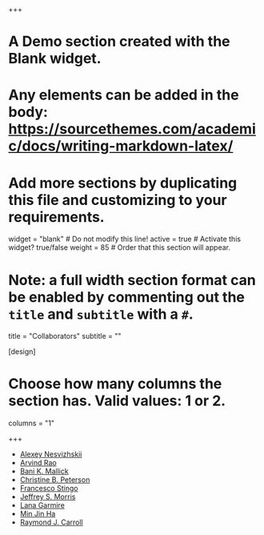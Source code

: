 +++
# A Demo section created with the Blank widget.
# Any elements can be added in the body: https://sourcethemes.com/academic/docs/writing-markdown-latex/
# Add more sections by duplicating this file and customizing to your requirements.

widget = "blank"  # Do not modify this line!
active = true  # Activate this widget? true/false
weight = 85  # Order that this section will appear.

# Note: a full width section format can be enabled by commenting out the `title` and `subtitle` with a `#`.
title = "Collaborators"
subtitle = ""

[design]
  # Choose how many columns the section has. Valid values: 1 or 2.
  columns = "1"

+++
* [Alexey Nesvizhskii](https://www.nesvilab.org/)
* [Arvind Rao](https://medicine.umich.edu/dept/dcmb/arvind-rao-phd-0)
* [Bani K. Mallick](http://www.stat.tamu.edu/~bmallick/)
* [Christine B. Peterson](https://odin.mdacc.tmc.edu/~cbpeterson/)
* [Francesco Stingo](https://scholar.google.co.uk/citations?user=oljfG-MAAAAJ&hl=en)
* [Jeffrey S. Morris](https://odin.mdacc.tmc.edu/~jmorris/)
* [Lana Garmire](https://medicine.umich.edu/dept/dcmb/lana-garmire-phd#websites)
* [Min Jin Ha](https://faculty.mdanderson.org/profiles/minjin_ha.html)
* [Raymond J. Carroll](https://carroll.stat.tamu.edu/)
    
    
